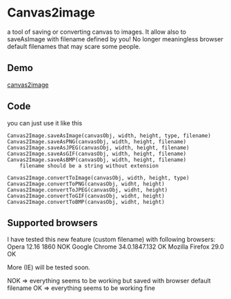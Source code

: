 # Canvas2image #
a tool of saving or converting canvas to images. It allow also to saveAsImage
with filename defined by you! No longer meaningless browser default 
filenames that may scare some people.

## Demo ##
[canvas2image](http://mbochynski.github.com/proj/canvas2image/index.html)

## Code ##
you can just use it like this
		
    Canvas2Image.saveAsImage(canvasObj, width, height, type, filename)
    Canvas2Image.saveAsPNG(canvasObj, width, height, filename)
    Canvas2Image.saveAsJPEG(canvasObj, width, height, filename)
    Canvas2Image.saveAsGIF(canvasObj, width, height, filename)
    Canvas2Image.saveAsBMP(canvasObj, width, height, filename)
		filename should be a string without extension
    
    Canvas2Image.convertToImage(canvasObj, width, height, type)
    Canvas2Image.convertToPNG(canvasObj, widht, height)
    Canvas2Image.convertToJPEG(canvasObj, widht, height)
    Canvas2Image.convertToGIF(canvasObj, widht, height)
    Canvas2Image.convertToBMP(canvasObj, widht, height)

## Supported browsers ##

I have tested this new feature (custom filename) with following browsers:
Opera 12.16 1860 NOK
Google Chrome 34.0.1847.132 OK
Mozilla Firefox 29.0 OK

More (IE) will be tested soon.

NOK => everything seems to be working but saved with browser default filename
OK => everything seems to be working fine
